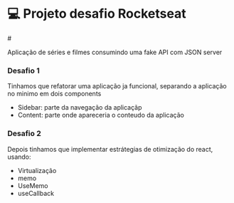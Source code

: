 # 💻 Projeto desafio Rocketseat

#<p>Aplicação de séries e filmes consumindo uma fake API com JSON server</p>

<h3>Desafio 1</h3>

Tinhamos que refatorar uma aplicação ja funcional, separando a aplicação no minimo em dois components
- Sidebar: parte da navegação da aplicaçãp
- Content: parte onde apareceria o conteudo da aplicação

<h3>Desafio 2</h3>

Depois tinhamos que implementar estrátegias de otimização do react, usando:
- Virtualização
- memo
- UseMemo
- useCallback
